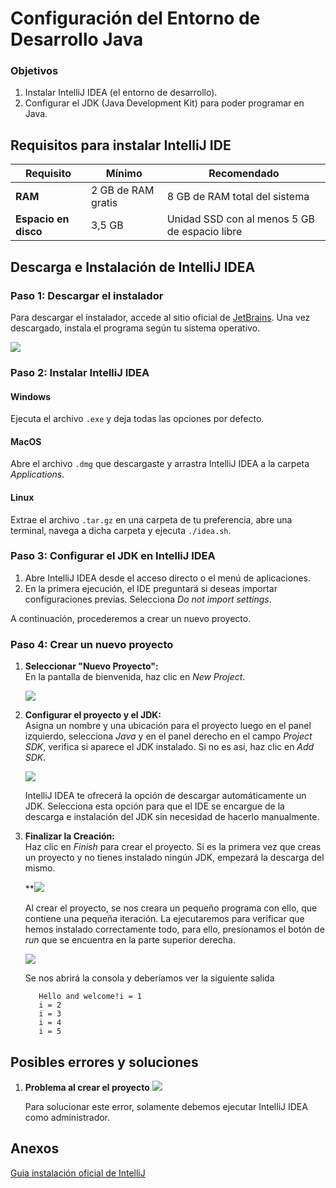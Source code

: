 ﻿
# Configuración del Entorno de Desarrollo Java

### **Objetivos**
    
1. Instalar IntelliJ IDEA (el entorno de desarrollo).  
2. Configurar el JDK (Java Development Kit) para poder programar en Java.

## Requisitos para instalar IntelliJ IDE
| Requisito            | Mínimo                | Recomendado                                  |
|----------------------|-----------------------|----------------------------------------------|
| **RAM**              | 2 GB de RAM gratis    | 8 GB de RAM total del sistema                |
| **Espacio en disco** | 3,5 GB                | Unidad SSD con al menos 5 GB de espacio libre  |

## **Descarga e Instalación de IntelliJ IDEA**

### Paso 1: Descargar el instalador
Para descargar el instalador, accede al sitio oficial de [JetBrains](https://www.jetbrains.com/es-es/idea/download/?section=windows). Una vez descargado, instala el programa según tu sistema operativo.

**![](https://lh7-rt.googleusercontent.com/docsz/AD_4nXc4LAMiDUqCZDHsVcRAmAZQ7De8M8Uz1G9qOxikiky3Se772D0rvZadpkQyZHbF6-rTBjf7_nNBzlWlQu6iFh17xDS5DeuN0d9ysmYb-rGlpHfPHqOcWbID7BfU42JCc8czvKKsUA?key=UmqXHDTx4TfuBEhIlfOzqhwb)**

### Paso 2: Instalar IntelliJ IDEA

#### Windows
Ejecuta el archivo `.exe` y deja todas las opciones por defecto.

#### MacOS
Abre el archivo `.dmg` que descargaste y arrastra IntelliJ IDEA a la carpeta _Applications_.

#### Linux
Extrae el archivo `.tar.gz` en una carpeta de tu preferencia, abre una terminal, navega a dicha carpeta y ejecuta `./idea.sh`.

### Paso 3: Configurar el JDK en IntelliJ IDEA
1. Abre IntelliJ IDEA desde el acceso directo o el menú de aplicaciones.  
3. En la primera ejecución, el IDE preguntará si deseas importar configuraciones previas. Selecciona _Do not import settings_.

A continuación, procederemos a crear un nuevo proyecto.


### Paso 4: Crear un nuevo proyecto

1. **Seleccionar "Nuevo Proyecto":**  
   En la pantalla de bienvenida, haz clic en _New Project_.
   
   **![](https://lh7-rt.googleusercontent.com/docsz/AD_4nXewx2sSgfoQQ9OvUYZxYM-Sz57F9xpUCcB0_KrXbHn5pf4Sv5oQhTN0ZsSZPo2xQiyea0a2FEHlNQaAlh8ukWCwyZgyilf1FQCkhMNmXFi56Ktwpa1Fd4P8g2QPr-0KTG75b5iy2A?key=UmqXHDTx4TfuBEhIlfOzqhwb)**

2. **Configurar el proyecto y el JDK:**  
 Asigna un nombre y una ubicación para el proyecto luego en el panel izquierdo, selecciona _Java_ y en el panel derecho en el campo _Project SDK_, verifica si aparece el JDK instalado. Si no es así, haz clic en _Add SDK_. 

	**![](https://lh7-rt.googleusercontent.com/docsz/AD_4nXcbn_c5G8SNYv5cdkgmvR2fe2w6-hRB7h1a9hF8VhG_7FNU2tpPmUl2RR-c7ecjc4N_Uq7-P7C4mYz4SMpiZ_Yj4UsVPIn-EUjT3BeAH2yIfnIfSa_uFC33YbKTtme37IQMRLXHDg?key=UmqXHDTx4TfuBEhIlfOzqhwb)**

	IntelliJ IDEA te ofrecerá la opción de descargar automáticamente un JDK. Selecciona esta opción para que el IDE se encargue de la descarga e instalación del JDK sin necesidad de hacerlo manualmente.
	

3. **Finalizar la Creación:**  
   Haz clic en _Finish_ para crear el proyecto. Si es la primera vez que creas un proyecto y no tienes instalado ningún JDK, empezará la descarga del mismo.
   
   **![](https://lh7-rt.googleusercontent.com/docsz/AD_4nXfa6-MKuQaVIjKbXcAYsiaKTHiGb1tw1k7RibRUNTgrATHn5DYJcmHKuN5N66MWEGu0xGKKlauLEqn3kEIjt6WfGxULkBgbRIYPQpf1ekLa2ejut5bQNRhAaaHxJE7-ZGQ34w4A6A?key=UmqXHDTx4TfuBEhIlfOzqhwb)

	Al crear el proyecto, se nos creara un pequeño programa con ello, que contiene una pequeña iteración. La ejecutaremos para verificar que hemos instalado correctamente todo, para ello, presionamos el botón de _run_ que se encuentra en la parte superior derecha.
	
	![](https://lh7-rt.googleusercontent.com/docsz/AD_4nXcJIRWz6OC11ux5AXZquE1zWAeLQUL4Ale0zWHnbLJjM8c-C4TOrwXqGZzEvPkxBRR5ri8w3057WfjatWn5rUNvHo58UVykxLtSWHa9hAYv0a-EYpcTT5moUEOrh1M1Godxv6KXZg?key=UmqXHDTx4TfuBEhIlfOzqhwb)

	Se nos abrirá la consola y deberíamos ver la siguiente salida
	 ```shell
		Hello and welcome!i = 1
		i = 2
		i = 3
		i = 4
		i = 5
	```




## Posibles errores y soluciones

1. **Problema al crear el proyecto**
![](https://lh7-rt.googleusercontent.com/docsz/AD_4nXfxGe19ogFmLxbR1Y3hLAwEQKMbhEsFqjMbXaHhP8GUc653K3NFj-DnuQIdM8FVt83CozEH_DyNI1IC4Zi2D7fE4KDZ0Qm6wjwf-ZVjjHCT-k7ehm3eJUDXvWjGztOGfMWrn-WKYg?key=UmqXHDTx4TfuBEhIlfOzqhwb)

	Para solucionar este error, solamente debemos ejecutar IntelliJ IDEA como administrador.
	

## Anexos

[Guia instalación oficial de IntelliJ](https://www.jetbrains.com/help/idea/installation-guide.html#toolbox)
